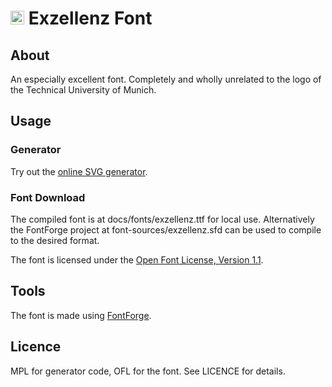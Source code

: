 
# ​<img src="docs/favicon.ico" alt="Exzellenz font logo" height="22"/> Exzellenz Font
## About
An especially excellent font. Completely and wholly unrelated to the logo of the Technical University of Munich.

## Usage

### Generator

Try out the [online SVG generator](https://just-max.github.io/exzellenz/generator.html?text=Hello%20World).

### Font Download
The compiled font is at docs/fonts/exzellenz.ttf for local use. Alternatively the FontForge project at font-sources/exzellenz.sfd can be used to compile to the desired format.

The font is licensed under the [Open Font License, Version 1.1](http://scripts.sil.org/OFL).

## Tools
The font is made using [FontForge](https://fontforge.org/en-US/).

## Licence
MPL for generator code, OFL for the font. See LICENCE for details.
